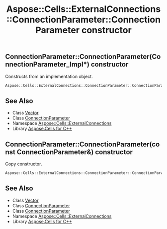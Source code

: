 ﻿---
title: Aspose::Cells::ExternalConnections::ConnectionParameter::ConnectionParameter constructor
linktitle: ConnectionParameter
second_title: Aspose.Cells for C++ API Reference
description: 'Aspose::Cells::ExternalConnections::ConnectionParameter::ConnectionParameter constructor. Constructs from an implementation object in C++.'
type: docs
weight: 100
url: /cpp/aspose.cells.externalconnections/connectionparameter/connectionparameter/
---
## ConnectionParameter::ConnectionParameter(ConnectionParameter_Impl*) constructor


Constructs from an implementation object.

```cpp
Aspose::Cells::ExternalConnections::ConnectionParameter::ConnectionParameter(ConnectionParameter_Impl *impl)
```

## See Also

* Class [Vector](../../../aspose.cells/vector/)
* Class [ConnectionParameter](../)
* Namespace [Aspose::Cells::ExternalConnections](../../)
* Library [Aspose.Cells for C++](../../../)
## ConnectionParameter::ConnectionParameter(const ConnectionParameter\&) constructor


Copy constructor.

```cpp
Aspose::Cells::ExternalConnections::ConnectionParameter::ConnectionParameter(const ConnectionParameter &src)
```

## See Also

* Class [Vector](../../../aspose.cells/vector/)
* Class [ConnectionParameter](../)
* Class [ConnectionParameter](../)
* Namespace [Aspose::Cells::ExternalConnections](../../)
* Library [Aspose.Cells for C++](../../../)
